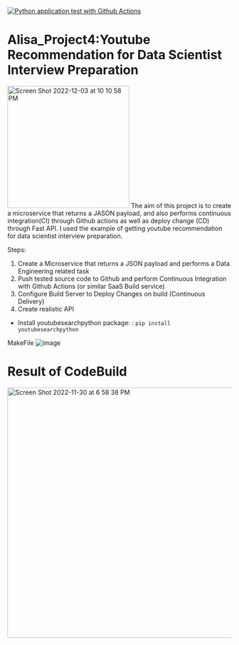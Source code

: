 [![Python application test with Github Actions](https://github.com/nogibjj/Alisa_Project4/actions/workflows/build.yml/badge.svg)](https://github.com/nogibjj/Alisa_Project4/actions/workflows/build.yml)
# Alisa_Project4:Youtube Recommendation for Data Scientist Interview Preparation

<img width="274" alt="Screen Shot 2022-12-03 at 10 10 58 PM" src="https://user-images.githubusercontent.com/89174034/205472379-f00ee3d4-3d1c-4ed9-890f-828ea3d6ff85.png">
The aim of this project is to create a microservice that returns a JASON payload, and also performs continuous integration(CI) through Github actions as well as deploy change (CD) through Fast API. I used the example of getting youtube recommendation for data scientist interview preparation. 




 
Steps: 
 
1. Create a Microservice that returns a JSON payload and performs a Data Engineering related task
2. Push tested source code to Github and perform Continuous Integration with Github Actions (or similar SaaS Build service)
3. Configure Build Server to Deploy Changes on build (Continuous Delivery)
4. Create realistic API


* Install youtubesearchpython package: : `pip install youtubesearchpython`



MakeFile
![image](https://user-images.githubusercontent.com/89174034/205471946-a78bb899-5cb5-4a71-af82-16c95d620f69.png)




# Result of CodeBuild

<img width="562" alt="Screen Shot 2022-11-30 at 6 58 38 PM" src="https://user-images.githubusercontent.com/89174034/204933519-76f6dc5b-ab21-497d-b4e8-539b052e42f8.png">
